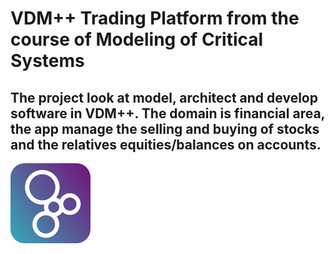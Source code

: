 # VDM++ Trading Platform from the course of Modeling of Critical Systems
## The project look at model, architect and develop software in VDM++. The domain is financial area, the app manage the selling and buying of stocks and the relatives equities/balances on accounts. 
![vdm](vdm.png)

